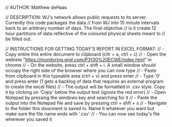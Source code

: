 // AUTHOR: Matthew deHaas

// DESCRIPTION: WJ's network allows public requests to its server. Currently this code packages the data
// from WJ into 15 minute intervals back to an arbitrary number of days. The final objective
// is it create 12 hour partitions of data reflective of the coloured physical sheets meant to
// be filled out.



// INSTRUCTIONS FOR GETTING TODAY'S REPORT IN EXCEL FORMAT: 
// - Copy entire this entire document to clipboard (cltr + a, ctrl + c)
// - Open the webiste "https://monitoring.wjgl.com/P3130%20ECWE/index.html" in chrome
// - On the website, press ctrl + shft + i. A small window should occupy the right side of the browser where you can now type
// - Paste from clipboard in this typeable area (ctrl + v) and press enter
// - Type '0' and press enter (1 gets a backlog of data that requires an external program to create the excel files)
// - The output will be formatted in .csv style. Copy it by clicking on 'Copy' below the output text (ignore the red error)
// - Open Notepad by pressing the windows key and searching for it
// - Paste the output into the Notepad file and save by pressing ctrl + shft + s
// - Navigate to the folder this doucment is saved in. Name it whatever you want but make sure the file name ends with '.csv'
// - You can now see today's file wherever you saved it
